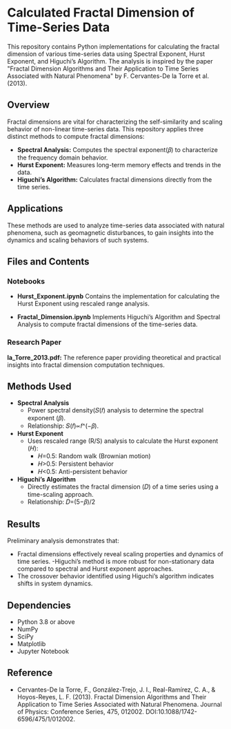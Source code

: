 # Calculated Fractal Dimension of Time-Series Data
This repository contains Python implementations for calculating the fractal dimension of various time-series data using Spectral Exponent, Hurst Exponent, and Higuchi’s Algorithm. The analysis is inspired by the paper "Fractal Dimension Algorithms and Their Application to Time Series Associated with Natural Phenomena" by F. Cervantes-De la Torre et al. (2013).

## Overview
Fractal dimensions are vital for characterizing the self-similarity and scaling behavior of non-linear time-series data. This repository applies three distinct methods to compute fractal dimensions:

- **Spectral Analysis:** Computes the spectral exponent(𝛽) to characterize the frequency domain behavior.
- **Hurst Exponent:** Measures long-term memory effects and trends in the data.
- **Higuchi’s Algorithm:** Calculates fractal dimensions directly from the time series.
## Applications
These methods are used to analyze time-series data associated with natural phenomena, such as geomagnetic disturbances, to gain insights into the dynamics and scaling behaviors of such systems.

## Files and Contents
### Notebooks
- **Hurst_Exponent.ipynb**
Contains the implementation for calculating the Hurst Exponent using rescaled range analysis.

- **Fractal_Dimension.ipynb**
Implements Higuchi’s Algorithm and Spectral Analysis to compute fractal dimensions of the time-series data.

### Research Paper
**la_Torre_2013.pdf:** The reference paper providing theoretical and practical insights into fractal dimension computation techniques.
## Methods Used
  - **Spectral Analysis**
    - Power spectral density(𝑆(𝑓) analysis to determine the spectral exponent (𝛽).
    - Relationship: 𝑆(𝑓)∝𝑓^(−𝛽).
  - **Hurst Exponent** 
    - Uses rescaled range (R/S) analysis to calculate the Hurst exponent (𝐻):
      - 𝐻=0.5: Random walk (Brownian motion)
      - 𝐻>0.5: Persistent behavior
      - 𝐻<0.5: Anti-persistent behavior
  - **Higuchi’s Algorithm**
    - Directly estimates the fractal dimension (𝐷) of a time series using a time-scaling approach.
    - Relationship: 𝐷=(5−𝛽)/2

## Results
Preliminary analysis demonstrates that:
  - Fractal dimensions effectively reveal scaling properties and dynamics of time series.
  -Higuchi’s method is more robust for non-stationary data compared to spectral and Hurst exponent approaches.
  - The crossover behavior identified using Higuchi’s algorithm indicates shifts in system dynamics.
## Dependencies
  - Python 3.8 or above
  - NumPy
  - SciPy
  - Matplotlib
  - Jupyter Notebook
## Reference
  - Cervantes-De la Torre, F., González-Trejo, J. I., Real-Ramírez, C. A., & Hoyos-Reyes, L. F. (2013). Fractal Dimension Algorithms and Their Application to Time Series Associated with Natural Phenomena. Journal of Physics: Conference Series, 475, 012002. DOI:10.1088/1742-6596/475/1/012002.
